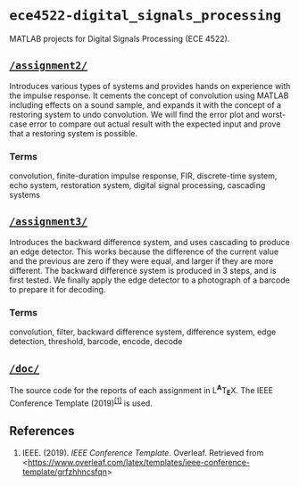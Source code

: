 # `ece4522-digital_signals_processing`
MATLAB projects for Digital Signals Processing (ECE 4522).

## [`/assignment2/`](assignment2)

Introduces various types of systems and provides hands on experience
with the impulse response. It cements the concept of convolution using
MATLAB including effects on a sound sample, and expands it with the
concept of a restoring system to undo convolution. We will find the
error plot and worst-case error to compare out actual result with the
expected input and prove that a restoring system is possible.

### Terms

convolution, finite-duration impulse response, FIR, discrete-time
system, echo system, restoration system, digital signal processing,
cascading systems

## [`/assignment3/`](assignment3)

Introduces the backward difference system, and uses cascading to
produce an edge detector. This works because the difference of the
current value and the previous are zero if they were equal, and larger
if they are more different. The backward difference system is produced
in 3 steps, and is first tested. We finally apply the edge detector to
a photograph of a barcode to prepare it for decoding.

### Terms

convolution, filter, backward difference system, difference system,
edge detection, threshold, barcode, encode, decode

## [`/doc/`](doc)

The source code for the reports of each assignment in
L<sup>**A**</sup>T<sub>**E**</sub>X. The IEEE Conference Template
(2019)<sup>[&#91;1&#93;](#ref-1)</sup> is used.

## References

1. <a name='ref-1'></a> IEEE. (2019). *IEEE Conference Template*. Overleaf. Retrieved from
<<https://www.overleaf.com/latex/templates/ieee-conference-template/grfzhhncsfqn>>

